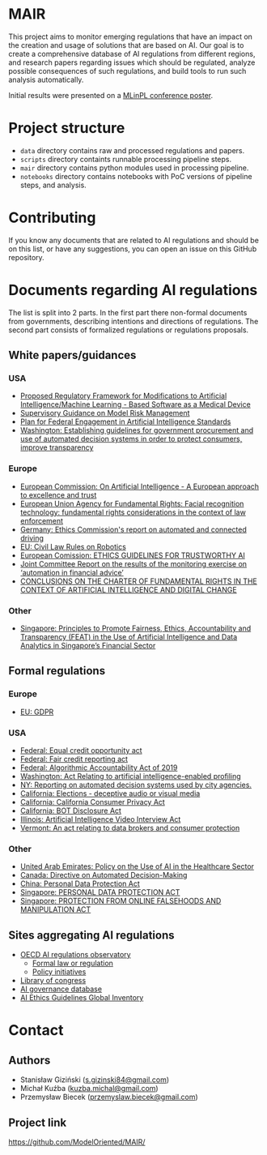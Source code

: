 # MAIR

This project aims to monitor emerging regulations that have an impact on the creation and usage of solutions that are based on AI. Our goal is to create a comprehensive database of AI regulations from different regions, and research papers regarding issues which should be regulated, analyze possible consequences of such regulations, and build tools to run such analysis automatically.

Initial results were presented on a [MLinPL conference poster](AI_regulations_MLinPL.pdf).

# Project structure

- `data` directory contains raw and processed regulations and papers.
- `scripts` directory containts runnable processing pipeline steps.
- `mair` directory contains python modules used in processing pipeline.
- `notebooks` directory contains notebooks with PoC versions of pipeline steps, and analysis.

# Contributing

If you know any documents that are related to AI regulations and should be on this list, or have any suggestions, you can open an issue on this GitHub repository.

# Documents regarding AI regulations

The list is split into 2 parts. In the first part there non-formal documents from governments, describing intentions and directions of regulations. The second part consists of formalized regulations or regulations proposals.

## White papers/guidances

### USA

- [Proposed Regulatory Framework for Modifications to Artificial Intelligence/Machine Learning - Based Software as a Medical Device](https://www.fda.gov/media/122535/download)
- [Supervisory Guidance on Model Risk Management](https://www.federalreserve.gov/boarddocs/srletters/2011/sr1107a1.pdf)
- [Plan for Federal Engagement in Artificial Intelligence Standards](https://www.federalregister.gov/documents/2019/05/01/2019-08818/artificial-intelligence-standards)
- [Washington: Establishing guidelines for government procurement and use of automated decision systems in order to protect consumers, improve transparency](http://lawfilesext.leg.wa.gov/biennium/2019-20/Pdf/Bills/Senate%20Bills/5527.pdf)

### Europe

- [European Commission: On Artificial Intelligence - A European approach to excellence and trust](https://ec.europa.eu/info/sites/info/files/commission-white-paper-artificial-intelligence-feb2020_en.pdf)
- [European Union Agency for Fundamental Rights: Facial recognition technology: fundamental rights considerations in the context of law enforcement](https://fra.europa.eu/sites/default/files/fra_uploads/fra-2019-facial-recognition-technology-focus-paper.pdf)
- [Germany: Ethics Commission's report on automated and connected driving](https://www.bmvi.de/SharedDocs/EN/publications/report-ethics-commission.pdf?__blob=publicationFile)
- [EU: Civil Law Rules on Robotics](https://www.europarl.europa.eu/doceo/document/TA-8-2017-0051_EN.pdf)
- [European Comission: ETHICS GUIDELINES FOR TRUSTWORTHY AI](https://ec.europa.eu/futurium/en/ai-alliance-consultation/guidelines)
- [Joint Committee Report on the results of the monitoring exercise on ‘automation in financial advice’](https://esas-joint-committee.europa.eu/Publications/Reports/JC%202018%2029%20-%20JC%20Report%20on%20automation%20in%20financial%20advice.pdf)
- [CONCLUSIONS ON THE CHARTER OF FUNDAMENTAL RIGHTS
  IN THE CONTEXT OF ARTIFICIAL INTELLIGENCE AND DIGITAL CHANGE](https://www.consilium.europa.eu/media/46496/st11481-en20.pdf)

### Other

- [Singapore: Principles to Promote Fairness, Ethics, Accountability and Transparency (FEAT) in the Use of Artificial Intelligence and Data Analytics in Singapore’s Financial Sector](https://www.mas.gov.sg/-/media/MAS/News-and-Publications/Monographs-and-Information-Papers/FEAT-Principles-Updated-7-Feb-19.pdf)

## Formal regulations

### Europe

- [EU: GDPR](https://eur-lex.europa.eu/legal-content/EN/TXT/PDF/?uri=CELEX:32016R0679&from=EN)

### USA

- [Federal: Equal credit opportunity act](https://www.law.cornell.edu/uscode/text/15/1691)
- [Federal: Fair credit reporting act](https://www.ftc.gov/system/files/documents/statutes/fair-credit-reporting-act/545a_fair-credit-reporting-act-0918.pdf)
- [Federal: Algorithmic Accountability Act of 2019](https://www.wyden.senate.gov/imo/media/doc/Algorithmic%20Accountability%20Act%20of%202019%20Bill%20Text.pdf)
- [Washington: Act Relating to artificial intelligence-enabled profiling](http://lawfilesext.leg.wa.gov/biennium/2019-20/Pdf/Bills/House%20Bills/2644.pdf?q=20200124083150)
- [NY: Reporting on automated decision systems used by city agencies.](https://legistar.council.nyc.gov/LegislationDetail.aspx?ID=4265421&GUID=FBA29B34-9266-4B52-B438-A772D81B1CB5&Options=&Search=)
- [California: Elections - deceptive audio or visual media](https://leginfo.legislature.ca.gov/faces/billTextClient.xhtml?bill_id=201920200AB730)
- [California: California Consumer Privacy Act](https://leginfo.legislature.ca.gov/faces/billTextClient.xhtml?bill_id=201720180SB1121)
- [California: BOT Disclosure Act](https://leginfo.legislature.ca.gov/faces/billTextClient.xhtml?bill_id=201720180SB1001)
- [Illinois: Artificial Intelligence Video Interview Act](http://www.ilga.gov/legislation/BillStatus.asp?DocNum=2557&GAID=15&DocTypeID=HB&SessionID=108&GA=101)
- [Vermont: An act relating to data brokers and consumer protection](https://legislature.vermont.gov/bill/status/2018/H.764)

### Other

- [United Arab Emirates: Policy on the Use of AI in the Healthcare Sector](https://www.doh.gov.ae/-/media/E9C1470A575146B18015DEBE57E47F8D.ashx)
- [Canada: Directive on Automated Decision-Making](https://www.tbs-sct.gc.ca/pol/doc-eng.aspx?id=32592&section=html)
- [China: Personal Data Protection Act](https://law.moj.gov.tw/ENG/LawClass/LawAll.aspx?pcode=I0050021)
- [Singapore: PERSONAL DATA PROTECTION ACT](https://sso.agc.gov.sg/Act/PDPA2012)
- [Singapore: PROTECTION FROM ONLINE FALSEHOODS AND MANIPULATION ACT](https://sso.agc.gov.sg/Acts-Supp/18-2019/Published/20190625?DocDate=20190625)

## Sites aggregating AI regulations

- [OECD AI regulations observatory](https://oecd.ai/)
  - [Formal law or regulation](https://oecd.ai/dashboards/policy-initiatives?conceptUris=http:%2F%2Fstip.oecd.org%2Fmodel%23Emerging_technology_regulation%7C%7Chttp:%2F%2Fstip.oecd.org%2Fmodel%23hasTypeOfSelection%7Chttp:%2F%2Fstip.oecd.org%2Ftaxonomy%2Fvalues%23V882)
  - [Policy initiatives](https://oecd.ai/dashboards/policy-initiatives)
- [Library of congress](https://www.loc.gov/law/help/artificial-intelligence/index.php)
- [AI governance database](https://www.nesta.org.uk/data-visualisation-and-interactive/ai-governance-database/)
- [AI Ethics Guidelines Global Inventory](https://inventory.algorithmwatch.org/database)
# Contact

## Authors

- Stanisław Giziński (s.gizinski84@gmail.com)
- Michał Kuźba (kuzba.michal@gmail.com)
- Przemysław Biecek (przemyslaw.biecek@gmail.com)

## Project link

https://github.com/ModelOriented/MAIR/
